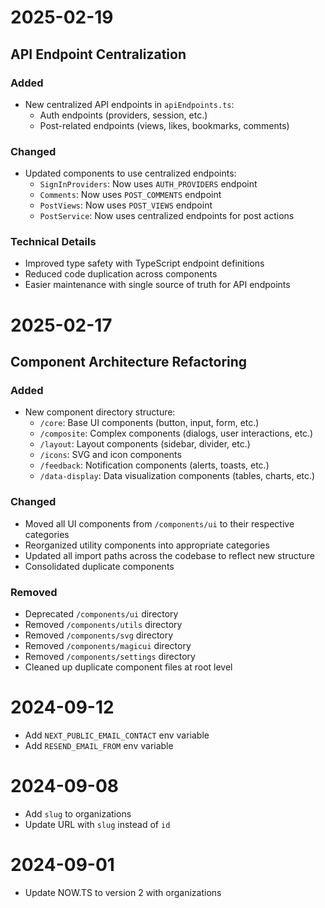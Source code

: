 # 2025-02-19

## API Endpoint Centralization

### Added
- New centralized API endpoints in `apiEndpoints.ts`:
  - Auth endpoints (providers, session, etc.)
  - Post-related endpoints (views, likes, bookmarks, comments)

### Changed
- Updated components to use centralized endpoints:
  - `SignInProviders`: Now uses `AUTH_PROVIDERS` endpoint
  - `Comments`: Now uses `POST_COMMENTS` endpoint
  - `PostViews`: Now uses `POST_VIEWS` endpoint
  - `PostService`: Now uses centralized endpoints for post actions

### Technical Details
- Improved type safety with TypeScript endpoint definitions
- Reduced code duplication across components
- Easier maintenance with single source of truth for API endpoints

# 2025-02-17

## Component Architecture Refactoring

### Added
- New component directory structure:
  - `/core`: Base UI components (button, input, form, etc.)
  - `/composite`: Complex components (dialogs, user interactions, etc.)
  - `/layout`: Layout components (sidebar, divider, etc.)
  - `/icons`: SVG and icon components
  - `/feedback`: Notification components (alerts, toasts, etc.)
  - `/data-display`: Data visualization components (tables, charts, etc.)

### Changed
- Moved all UI components from `/components/ui` to their respective categories
- Reorganized utility components into appropriate categories
- Updated all import paths across the codebase to reflect new structure
- Consolidated duplicate components

### Removed
- Deprecated `/components/ui` directory
- Removed `/components/utils` directory
- Removed `/components/svg` directory
- Removed `/components/magicui` directory
- Removed `/components/settings` directory
- Cleaned up duplicate component files at root level

# 2024-09-12

- Add `NEXT_PUBLIC_EMAIL_CONTACT` env variable
- Add `RESEND_EMAIL_FROM` env variable

# 2024-09-08

- Add `slug` to organizations
- Update URL with `slug` instead of `id`

# 2024-09-01

- Update NOW.TS to version 2 with organizations
